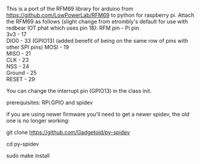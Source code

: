 This is a port of the RFM69 library for arduino from https://github.com/LowPowerLab/RFM69 to python for raspberry pi.
Attach the RFM69 as follows (slight change from etrombly's default for use with redbear IOT phat which uses pin 18):
RFM pin - Pi pin  
3v3     - 17  
DIO0    - 33 (GPIO13)  (added benefit of being on the same row of pins with other SPI pins)
MOSI    - 19  
MISO    - 21  
CLK     - 23  
NSS     - 24  
Ground  - 25  
RESET   - 29

You can change the interrupt pin (GPIO13) in the class init.  

prerequisites: RPi.GPIO and spidev

if you are using newer firmware you'll need to get a newer spidev, the old one is no longer working:

git clone https://github.com/Gadgetoid/py-spidev

cd py-spidev

sudo make install

